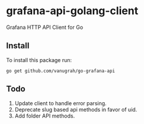 # grafana-api-golang-client

Grafana HTTP API Client for Go

## Install

To install this package run:

```
go get github.com/vanugrah/go-grafana-api
```

## Todo
1. Update client to handle error parsing. 
2. Deprecate slug based api methods in favor of uid.
3. Add folder API methods. 
